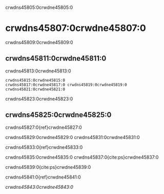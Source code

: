 crwdns45805:0crwdne45805:0
# crwdns45807:0crwdne45807:0

crwdns45809:0crwdne45809:0
## crwdns45811:0crwdne45811:0

crwdns45813:0crwdne45813:0

```{figure} ../figures/research-cycle.jpg
crwdns45815:0crwdne45815:0 
crwdns45817:0crwdne45817:0 crwdns45819:0crwdne45819:0 crwdns45821:0crwdne45821:0
```

crwdns45823:0crwdne45823:0
## crwdns45825:0crwdne45825:0

crwdns45827:0{ref}crwdne45827:0

crwdns45829:0crwdne45829:0 crwdns45831:0crwdne45831:0

crwdns45833:0{ref}crwdne45833:0

crwdns45835:0crwdne45835:0 crwdns45837:0{cite:ps}crwdne45837:0

crwdns45839:0{cite:ps}crwdne45839:0

crwdns45841:0{ref}crwdne45841:0

*crwdns45843:0crwdne45843:0*
